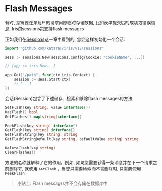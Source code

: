 # Flash Messages

有时, 您需要在某用户的请求间隙临时存储数据, 比如表单提交后的成功或错误信息, Iris的sessions包支持flash messages

正如我们在[Sessions](./Sessions/README.md)这一章中看到的, 您会这样初始化一个会话:

```go
import "github.com/kataras/iris/v12/sessions"

sess := sessions.New(sessions.Config{Cookie: "cookieName", ...})
```

```go
// [app := iris.New...]

app.Get("/path", func(ctx iris.Context) {
    session := sess.Start(ctx)
    // [...]
})
```

会话(Session)包含了下述储存、检索和移除flash messages的方法

```go
SetFlash(key string, value interface{})
HasFlash() bool
GetFlashes() map[string]interface{}

PeekFlash(key string) interface{}
GetFlash(key string) interface{}
GetFlashString(key string) string
GetFlashStringDefault(key string, defaultValue string) string

DeleteFlash(key string)
ClearFlashes()
```

方法的名称就解释了它的作用。例如, 如果您需要获得一条消息并在下一个请求之前删除它, 就使用 `GetFlash` 。当您只需要检索而不需删除时, 只需要使用 `PeekFlash`

> 小贴士: Flash messages并不会存储在数据库中

